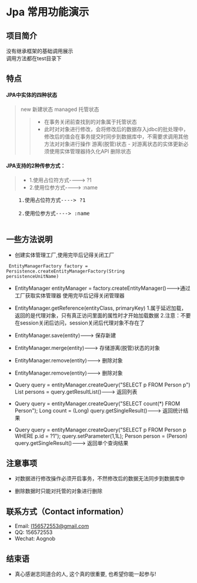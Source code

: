 # Jpa 常用功能演示


## 项目简介
没有继承框架的基础调用展示<br>
调用方法都在test目录下



## 特点
#### JPA中实体的四种状态
> new 新建状态
> managed 托管状态
> > - 在事务关闭前查找到的对象属于托管状态
> > - 此时对对象进行修改，会将修改后的数据存入jdbc的批处理中，修改后的值会在事务提交时同步到数据库中，不需要求调用其他方法对对象进行操作
> 游离(脱管)状态
	- 对游离状态的实体更新必须使用实体管理器持久化API
> 删除状态

#### JPA支持的2种传参方式：
> - 1.使用占位符方式----> ?1 <br>
> - 2.使用位参方式----> :name <br>
<pre>
	1.使用占位符方式----> ?1 <br>
	2.使用位参方式----> :name <br>
</pre>


## 一些方法说明
- 创建实体管理工厂,使用完毕后记得关闭工厂

<code> EntityManagerFactory factory = Persistence.createEntityManagerFactory(String persistenceUnitName)</code>


- EntityManager entityManager = factory.createEntityManager()--->通过工厂获取实体管理器
	使用完毕后记得关闭管理器


- EntityManager.getReference(entityClass, primaryKey)
	1.属于延迟加载，返回的是代理对象，只有真正访问里面的属性时才开始加载数据
	2.注意：不要在session关闭后访问，session关闭后代理对象不存在了
	
- EntityManager.save(entity)---> 保存新建

- EntityManager.merge(entity)---> 存储游离(脱管)状态的对象

- EntityManager.remove(entity)---> 删除对象

- EntityManager.remove(entity)---> 删除对象

- Query query = entityManager.createQuery("SELECT p FROM Person p")
	List<Person> persons = query.getResultList()---> 返回列表
	
- Query query = entityManager.createQuery("SELECT count(*) FROM Person");
	Long count = (Long) query.getSingleResult()---> 返回统计结果

- Query query = entityManager.createQuery("SELECT p FROM Person p WHERE p.id = ?1");
		query.setParameter(1,1L);
		Person person = (Person) query.getSingleResult()---> 返回单个查询结果

## 注意事项

- 对数据进行修改操作必须开启事务，不然修改后的数据无法同步到数据库中

- 删除数据时只能对托管的对象进行删除	

## 联系方式（Contact information）

- Email: <l156572553@gmail.com>
- QQ: 156572553
- Wechat: Aognob

## 结束语

- 真心感谢志同道合的人, 这个真的很重要, 也希望你能一起参与!
